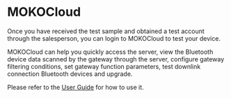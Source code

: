 # MOKOCloud

Once you have received the test sample and obtained a test account through the salesperson, you can login to MOKOCloud to test your device.

MOKOCloud can help you quickly access the server, view the Bluetooth device data scanned by the gateway through the server, configure gateway filtering conditions, set gateway function parameters, test downlink connection Bluetooth devices and upgrade.

Please refer to the [User Guide][1] for how to use it.



[1]: https://github.com/MOKOCloud/UserGuide

